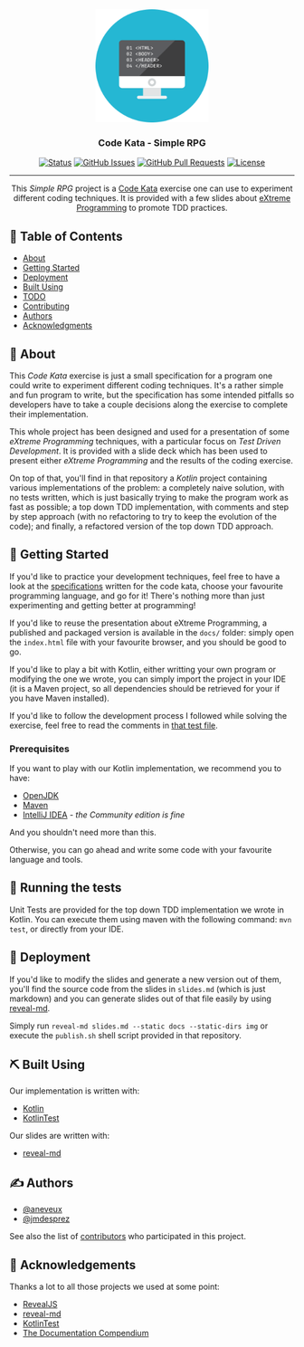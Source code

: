 <div align="center">
 <img width=200px height=200px src="img/icon.png" alt="RPG Simple Kata" />
</div>

<h3 align="center">Code Kata - Simple RPG</h3>

<div align="center">

  [![Status](https://img.shields.io/badge/status-active-success.svg)]() 
  [![GitHub Issues](https://img.shields.io/github/issues/aneveux/kata-rpg.svg)](https://github.com/aneveux/kata-rpg/issues)
  [![GitHub Pull Requests](https://img.shields.io/github/issues-pr/aneveux/kata-rpg.svg)](https://github.com/aneveux/kata-rpg/pulls)
  [![License](https://img.shields.io/badge/license-MIT-blue.svg)](/LICENSE)

</div>

---

<p align="center">
This <i>Simple RPG</i> project is a <a href="https://en.wikipedia.org/wiki/Kata_(programming)">Code Kata</a> exercise one can use to experiment different coding techniques. It is provided with a few slides about <a href="https://en.wikipedia.org/wiki/Extreme_Programming">eXtreme Programming</a> to promote TDD practices.
</p>

## 📝 Table of Contents
- [About](#about)
- [Getting Started](#getting_started)
- [Deployment](#deployment)
- [Built Using](#built_using)
- [TODO](TODO.md)
- [Contributing](CONTRIBUTING.md)
- [Authors](#authors)
- [Acknowledgments](#acknowledgement)

## 🧐 About <a name = "about"></a>

This *Code Kata* exercise is just a small specification for a program one could write to experiment different coding techniques. It's a rather simple and fun program to write, but the specification has some intended pitfalls so developers have to take a couple decisions along the exercise to complete their implementation.

This whole project has been designed and used for a presentation of some *eXtreme Programming* techniques, with a particular focus on *Test Driven Development*. It is provided with a slide deck which has been used to present either *eXtreme Programming* and the results of the coding exercise.

On top of that, you'll find in that repository a *Kotlin* project containing various implementations of the problem: a completely naive solution, with no tests written, which is just basically trying to make the program work as fast as possible; a top down TDD implementation, with comments and step by step approach (with no refactoring to try to keep the evolution of the code); and finally, a refactored version of the top down TDD approach.

## 🏁 Getting Started <a name = "getting_started"></a>

If you'd like to practice your development techniques, feel free to have a look at the [specifications](RULES.md) written for the code kata, choose your favourite programming language, and go for it! There's nothing more than just experimenting and getting better at programming!

If you'd like to reuse the presentation about eXtreme Programming, a published and packaged version is available in the `docs/` folder: simply open the `index.html` file with your favourite browser, and you should be good to go.

If you'd like to play a bit with Kotlin, either writting your own program or modifying the one we wrote, you can simply import the project in your IDE (it is a Maven project, so all dependencies should be retrieved for your if you have Maven installed).

If you'd like to follow the development process I followed while solving the exercise, feel free to read the comments in [that test file](src/test/kotlin/com/github/aneveux/kata/rpg/topdown/GameTest.kt).

### Prerequisites

If you want to play with our Kotlin implementation, we recommend you to have:

- [OpenJDK](https://openjdk.java.net/)
- [Maven](https://maven.apache.org/)
- [IntelliJ IDEA](https://www.jetbrains.com/idea/) - *the Community edition is fine*

And you shouldn't need more than this.

Otherwise, you can go ahead and write some code with your favourite language and tools.

## 🔧 Running the tests <a name = "tests"></a>

Unit Tests are provided for the top down TDD implementation we wrote in Kotlin. You can execute them using maven with the following command: `mvn test`, or directly from your IDE.

## 🚀 Deployment <a name = "deployment"></a>

If you'd like to modify the slides and generate a new version out of them, you'll find the source code from the slides in `slides.md` (which is just markdown) and you can generate slides out of that file easily by using [reveal-md](https://github.com/webpro/reveal-md).

Simply run `reveal-md slides.md --static docs --static-dirs img` or execute the `publish.sh` shell script provided in that repository.

## ⛏️ Built Using <a name = "built_using"></a>

Our implementation is written with:

- [Kotlin](https://kotlinlang.org/)
- [KotlinTest](https://github.com/kotlintest/kotlintest)

Our slides are written with:

- [reveal-md](https://github.com/webpro/reveal-md)

## ✍️ Authors <a name = "authors"></a>

- [@aneveux](https://github.com/aneveux)
- [@jmdesprez](https://github.com/jmdesprez)

See also the list of [contributors](https://github.com/aneveux/kata-rpg/contributors) who participated in this project.

## 🎉 Acknowledgements <a name = "acknowledgement"></a>

Thanks a lot to all those projects we used at some point:

- [RevealJS](https://revealjs.com/#/)
- [reveal-md](https://github.com/webpro/reveal-md)
- [KotlinTest](https://github.com/kotlintest/kotlintest)
- [The Documentation Compendium](https://github.com/kylelobo/The-Documentation-Compendium/)